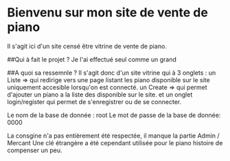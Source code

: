 # Bienvenu sur mon site de vente de piano 

Il s'agit ici d'un site censé être vitrine de vente de piano.

##Qui à fait le projet ?
Je l'ai effectué seul comme un grand

##A quoi sa ressemnle ?
Il s'agit donc d'un site vitrine qui à 3 onglets : 
un Liste => qui redirige vers une page listant les piano disponible sur le site uniquement accesible lorsqu'on est connecté.
un Create => qui permet d'ajouter un piano a la liste des disponible sur le site.
et un onglet login/register qui permet de s'enregistrer ou de se connecter.

Le nom de la base de donnée : root
Le mot de passe de la base de donnée: 0000


La consgine n'a pas entièrement été respectée, il manque la partie Admin / Mercant 
Une clé étrangère a été cependant utilisée pour le piano histoire de compenser un peu. 
